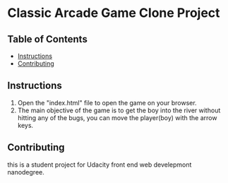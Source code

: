 # Classic Arcade Game Clone Project

## Table of Contents

- [Instructions](#instructions)
- [Contributing](#contributing)

## Instructions

1. Open the "index.html" file to open the game on your browser.
2. The main objective of the game is to get the boy into the river without hitting any of the bugs, you can move the player(boy) with the arrow keys. 


## Contributing

this is a student project for Udacity front end web develepmont nanodegree. 
